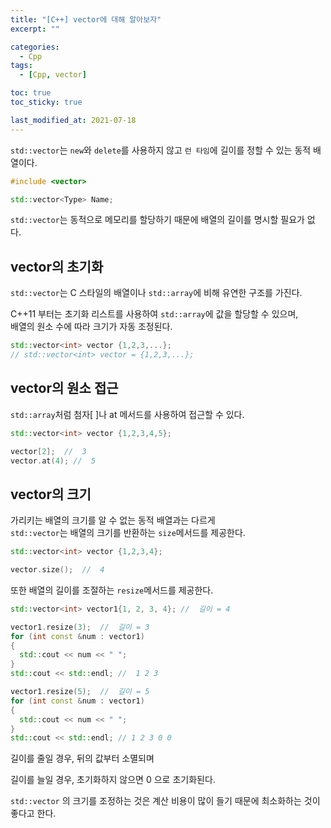 ```yaml
---
title: "[C++] vector에 대해 알아보자"
excerpt: ""

categories:
  - Cpp
tags:
  - [Cpp, vector]

toc: true
toc_sticky: true

last_modified_at: 2021-07-18
---
```


`std::vector`는 `new`와 `delete`를 사용하지 않고 `런 타임`에 길이를 정할 수 있는 동적 배열이다.

```cpp
#include <vector>

std::vector<Type> Name;
```

`std::vector`는 동적으로 메모리를 할당하기 때문에 배열의 길이를 명시할 필요가 없다.

## vector의 초기화

`std::vector`는 C 스타일의 배열이나 `std::array`에 비해 유연한 구조를 가진다.

C++11 부터는 초기화 리스트를 사용하여 `std::array`에 값을 할당할 수 있으며,   
배열의 원소 수에 따라 크기가 자동 조정된다.

```cpp
std::vector<int> vector {1,2,3,...};
// std::vector<int> vector = {1,2,3,...};
```

## vector의 원소 접근

`std::array`처럼 첨자[ ]나 at 메서드를 사용하여 접근할 수 있다.

```cpp
std::vector<int> vector {1,2,3,4,5};

vector[2];  //  3
vector.at(4); //  5
```

## vector의 크기

가리키는 배열의 크기를 알 수 없는 동적 배열과는 다르게   
`std::vector`는 배열의 크기를 반환하는 `size`메서드를 제공한다.

```cpp
std::vector<int> vector {1,2,3,4};

vector.size();  //  4
```

또한 배열의 길이를 조절하는 `resize`메서드를 제공한다.

```cpp
std::vector<int> vector1{1, 2, 3, 4}; //  길이 = 4

vector1.resize(3);  //  길이 = 3
for (int const &num : vector1)
{
  std::cout << num << " ";
}
std::cout << std::endl; //  1 2 3

vector1.resize(5);  //  길이 = 5
for (int const &num : vector1)
{
  std::cout << num << " ";
}
std::cout << std::endl; // 1 2 3 0 0
```

길이를 줄일 경우, 뒤의 값부터 소멸되며

길이를 늘일 경우, 초기화하지 않으면 0 으로 초기화된다.

`std::vector` 의 크기를 조정하는 것은 계산 비용이 많이 들기 때문에 최소화하는 것이 좋다고 한다.